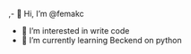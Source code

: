 ,- 👋 Hi, I’m @femakc
- 👀 I’m interested in write code
- 🌱 I’m currently learning Beckend on python

<!---
femakc/femakc is a ✨ special ✨ repository because its `README.md` (this file) appears on your GitHub profile.
You can click the Preview link to take a look at your changes.
--->
